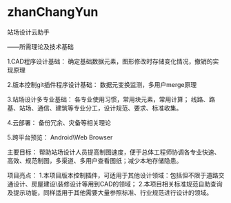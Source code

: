 ﻿# zhanChangYun
站场设计云助手  

——所需理论及技术基础

1.CAD程序设计基础：
确定基础数据元素，图形修改时存储变化情况，撤销的实现原理

2.版本控制git插件程序设计基础：
数据元变换监测，多用户merge原理

3.站场设计多专业基础：
各专业使用习惯，常用块元素，常用计算；
线路、路基、站场、通信、建筑等专业分工，设计规范、要求、标准收集。

4.云部署：
备份冗余、灾备等相关理论

5.跨平台预览：
Android\Web Browser

主要目标：
帮助站场设计人员提高制图速度，便于总体工程师协调各专业快速、高效、规范制图，多渠道、多用户查看图纸；减少本地存储隐患。

项目亮点：
1.本项目版本控制插件，可适用于其他设计领域：包括但不限于道路交通设计、房屋建设\装修设计等用到CAD的领域；
2.本项目相关标准规范自助查询及提示功能，同样适用于其他需要大量参照标准、行业规范进行设计的领域。
